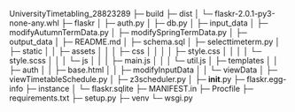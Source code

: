 UniversityTimetabling_28823289
├─ build
├─ dist
│  └─ flaskr-2.0.1-py3-none-any.whl
├─ flaskr
│  ├─ auth.py
│  ├─ db.py
│  ├─ input_data
│  ├─ modifyAutumnTermData.py
│  ├─ modifySpringTermData.py
│  ├─ output_data
│  ├─ README.md
│  ├─ schema.sql
│  ├─ selecttimeterm.py
│  ├─ static
│  │  ├─ assets
│  │  │  ├─ css
│  │  │  │  ├─ style.css
│  │  │  │  └─ style.scss
│  │  │  └─ js
│  │  │     ├─ main.js
│  │  │     └─ util.js
│  ├─ templates
│  │  ├─ auth
│  │  ├─ base.html
│  │  ├─ modifyInputData
│  │  └─ viewData
│  ├─ viewTimetableSchedule.py
│  ├─ z3scheduler.py
│  ├─ __init__.py
├─ flaskr.egg-info
├─ instance
│  └─ flaskr.sqlite
├─ MANIFEST.in
├─ Procfile
├─ requirements.txt
├─ setup.py
├─ venv
└─ wsgi.py
